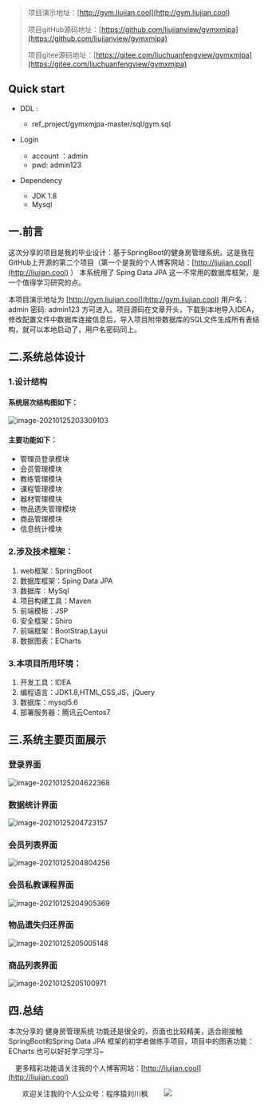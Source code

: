 > 项目演示地址：[http://gym.liujian.cool](http://gym.liujian.cool)
>
> 项目gitHub源码地址：[https://github.com/liujianview/gymxmjpa](https://github.com/liujianview/gymxmjpa)
>
> 项目gitee源码地址：[https://gitee.com/liuchuanfengview/gymxmjpa](https://gitee.com/liuchuanfengview/gymxmjpa)
>

## Quick start

- DDL :
	- ref_project/gymxmjpa-master/sql/gym.sql

- Login
	- account ：admin 
	- pwd: admin123

- Dependency
	- JDK 1.8
	- Mysql
	

## 一.前言

这次分享的项目是我的毕业设计：基于SpringBoot的健身房管理系统。这是我在GitHub上开源的第二个项目（第一个是我的个人博客网站：[http://liujian.cool](http://liujian.cool) ） 本系统用了 Sping Data JPA 这一不常用的数据库框架，是一个值得学习研究的点。

本项目演示地址为 [http://gym.liujian.cool](http://gym.liujian.cool)  用户名：admin 密码: admin123  方可进入。项目源码在文章开头，下载到本地导入IDEA，修改配置文件中数据库连接信息后，导入项目附带数据库的SQL文件生成所有表结构，就可以本地启动了，用户名密码同上。

## 二.系统总体设计

### 1.设计结构

#### 系统层次结构图如下：

![image-20210125203309103](https://img-blog.csdnimg.cn/img_convert/990c3343746b222872d041334d8d1cb9.png)

#### 主要功能如下：

- 管理员登录模块
- 会员管理模块
- 教练管理模块
- 课程管理模块
- 器材管理模块
- 物品遗失管理模块
- 商品管理模块
- 信息统计模块

### 2.涉及技术框架：

1. web框架：SpringBoot
2. 数据库框架：Sping Data JPA
3. 数据库：MySql
4. 项目构建工具：Maven
5. 前端模板：JSP
6. 安全框架：Shiro
7. 前端框架：BootStrap,Layui
8. 数据图表：ECharts

### 3.本项目所用环境：

1. 开发工具：IDEA
2. 编程语言：JDK1.8,HTML,CSS,JS，jQuery
3. 数据库：mysql5.6
4. 部署服务器：腾讯云Centos7

## 三.系统主要页面展示

### 登录界面

![image-20210125204622368](https://img-blog.csdnimg.cn/img_convert/da5d76a1ede727f01502886b56ddfb38.png)

### 数据统计界面

![image-20210125204723157](https://img-blog.csdnimg.cn/img_convert/372a2ba7ebce12d48cce9088eeb054a4.png)

### 会员列表界面

![image-20210125204804256](https://img-blog.csdnimg.cn/img_convert/9d7f61a0d92d5687fc7c27f2a9370cc1.png)

### 会员私教课程界面

![image-20210125204905369](https://img-blog.csdnimg.cn/img_convert/befa00e056959117974ec2eef8681c21.png)

### 物品遗失归还界面

![image-20210125205005148](https://img-blog.csdnimg.cn/img_convert/f96c6344c6bfd7c1d2e76e39d1d33a6b.png)

### 商品列表界面

![image-20210125205100971](https://img-blog.csdnimg.cn/img_convert/bf7a74da109829fe505356369a1550fe.png)

## 四.总结

本次分享的 健身房管理系统 功能还是很全的，页面也比较精美，适合刚接触SpringBoot和Spring Data JPA 框架的初学者做练手项目，项目中的图表功能：ECharts 也可以好好学习学习~

&emsp;更多精彩功能请关注我的个人博客网站：[http://liujian.cool](http://liujian.cool)

&emsp;&emsp;欢迎关注我的个人公众号：程序猿刘川枫
&emsp;&emsp;![](https://img-blog.csdnimg.cn/img_convert/1944436507a30c7c8541bcc5e4b75969.png)
